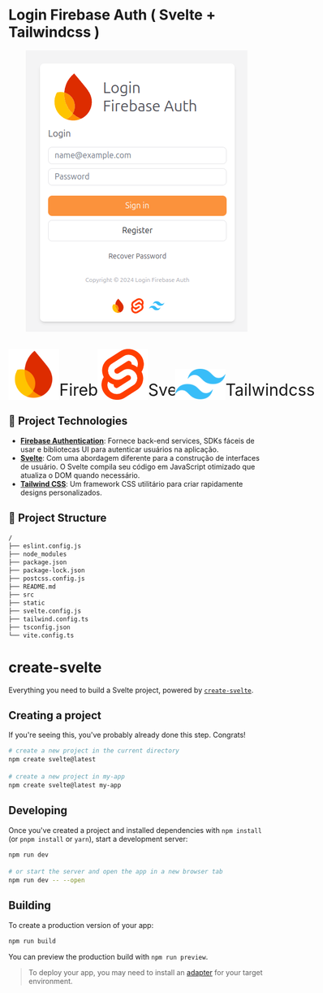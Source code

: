 # Login Firebase Auth ( Svelte + Tailwindcss )

<p align="center">
<img src="./github/tela.png" alt="" width="">
</p>
<br>

<div style="display: flex; align-items: end; justify-content: center; gap: 2rem;">
    <div style="display: flex; align-items: end;">
        <img src="./github/logo-firebase.svg" alt="" width="100"/>
        <span style="font-size: 2rem;">Firebase</span>
    </div>
    <div style="display: flex; align-items: end;">
        <img src="./github/logo-svelte.svg" alt="" width="100"/>
        <span style="font-size: 2rem;">Svelte</span>
    </div>
    <div style="display: flex; align-items: end;">
        <img src="./github/logo-tailwindcss.svg" alt="" width="100"/>
        <span style="font-size: 2rem;">Tailwindcss</span>
    </div>
</div>

## 🚀 Project Technologies
- **[Firebase Authentication](https://firebase.google.com/docs/auth)**: Fornece back-end services, SDKs fáceis de usar e bibliotecas UI para autenticar usuários na aplicação.
- **[Svelte](https://svelte.dev/)**: Com uma abordagem diferente para a construção de interfaces de usuário. O Svelte compila seu código em JavaScript otimizado que atualiza o DOM quando necessário.
- **[Tailwind CSS](https://tailwindcss.com/)**: Um framework CSS utilitário para criar rapidamente designs personalizados.

## 🚀 Project Structure
```text
/
├── eslint.config.js
├── node_modules
├── package.json
├── package-lock.json
├── postcss.config.js
├── README.md
├── src
├── static
├── svelte.config.js
├── tailwind.config.ts
├── tsconfig.json
└── vite.config.ts

```
# create-svelte

Everything you need to build a Svelte project, powered by [`create-svelte`](https://github.com/sveltejs/kit/tree/main/packages/create-svelte).

## Creating a project

If you're seeing this, you've probably already done this step. Congrats!

```bash
# create a new project in the current directory
npm create svelte@latest

# create a new project in my-app
npm create svelte@latest my-app
```

## Developing

Once you've created a project and installed dependencies with `npm install` (or `pnpm install` or `yarn`), start a development server:

```bash
npm run dev

# or start the server and open the app in a new browser tab
npm run dev -- --open
```

## Building

To create a production version of your app:

```bash
npm run build
```

You can preview the production build with `npm run preview`.

> To deploy your app, you may need to install an [adapter](https://kit.svelte.dev/docs/adapters) for your target environment.
